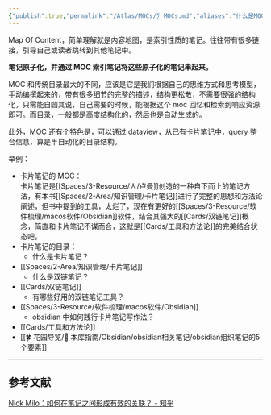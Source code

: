 ```yaml
---
{"publish":true,"permalink":"/Atlas/MOCs/∑ MOCs.md","aliases":"什么是MOC笔记组织法 索引笔记 Map Of Content","title":"MOC","created":"2022-06-09","modified":"2025-07-12","published":"2025-07-12T03:18:00.780+08:00","cssclasses":""}
---
```



Map Of Content，简单理解就是内容地图，是索引性质的笔记。往往带有很多链接，引导自己或读者跳转到其他笔记中。

**笔记原子化，并通过 MOC 索引笔记将这些原子化的笔记串起来。**

MOC 和传统目录最大的不同，应该是它是我们根据自己的思维方式和思考模型，手动编撰起来的，带有很多细节的完整的描述，结构更松散，不需要很强的结构化，只需能自圆其说，自己需要的时候，能根据这个 moc 回忆和检索到响应资源即可。而目录，一般都是高度结构化的，然后也是自动生成的。

此外，MOC 还有个特色是，可以通过 dataview，从已有卡片笔记中，query 整合信息，算是半自动化的目录结构。

举例：

- 卡片笔记的 MOC：  
	卡片笔记是[[Spaces/3-Resource/人/卢曼]]创造的一种自下而上的笔记方法，有本书[[Spaces/2-Area/知识管理/卡片笔记]]进行了完整的思想和方法论阐述，但书中提到的工具，太烂了，现在有更好的[[Spaces/3-Resource/软件梳理/macos软件/Obsidian]]软件，结合其强大的[[Cards/双链笔记]]概念，简直和卡片笔记不谋而合，这就是[[Cards/工具和方法论]]的完美结合状态吧。
- 卡片笔记的目录：  
	- 什么是卡片笔记？  
- [[Spaces/2-Area/知识管理/卡片笔记]]  
	- 什么是双链笔记？  
- [[Cards/双链笔记]]  
	- 有哪些好用的双链笔记工具？  
- [[Spaces/3-Resource/软件梳理/macos软件/Obsidian]]  
	- obsidian 中如何践行卡片笔记写作法？  
- [[Cards/工具和方法论]]  
- [[🍀 花园导览/🧰 本库指南/Obsidian/obsidian相关笔记/obsidian组织笔记的5个要素]]

---

## 参考文献

[Nick Milo：如何在笔记之间形成有效的关联？ - 知乎](https://zhuanlan.zhihu.com/p/373862260?utm_id=0)
